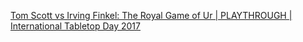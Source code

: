 [Tom Scott vs Irving Finkel: The Royal Game of Ur | PLAYTHROUGH | International Tabletop Day 2017](https://youtu.be/WZskjLq040I?si=YbxKlbCSkFc2v29R)
